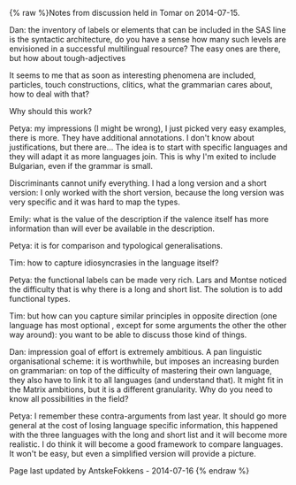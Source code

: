 {% raw %}Notes from discussion held in Tomar on 2014-07-15.

Dan: the inventory of labels or elements that can be included in the SAS
line is the syntactic architecture, do you have a sense how many such
levels are envisioned in a successful multilingual resource? The easy
ones are there, but how about tough-adjectives

It seems to me that as soon as interesting phenomena are included,
particles, touch constructions, clitics, what the grammarian cares
about, how to deal with that?

Why should this work?

Petya: my impressions (I might be wrong), I just picked very easy
examples, there is more. They have additional annotations. I don't know
about justifications, but there are… The idea is to start with specific
languages and they will adapt it as more languages join. This is why I'm
exited to include Bulgarian, even if the grammar is small.

Discriminants cannot unify everything. I had a long version and a short
version: I only worked with the short version, because the long version
was very specific and it was hard to map the types.

Emily: what is the value of the description if the valence itself has
more information than will ever be available in the description.

Petya: it is for comparison and typological generalisations.

Tim: how to capture idiosyncrasies in the language itself?

Petya: the functional labels can be made very rich. Lars and Montse
noticed the difficulty that is why there is a long and short list. The
solution is to add functional types.

Tim: but how can you capture similar principles in opposite direction
(one language has most optional , except for some arguments the other
the other way around): you want to be able to discuss those kind of
things.

Dan: impression goal of effort is extremely ambitious. A pan linguistic
organisational scheme: it is worthwhile, but imposes an increasing
burden on grammarian: on top of the difficulty of mastering their own
language, they also have to link it to all languages (and understand
that). It might fit in the Matrix ambitions, but it is a different
granularity. Why do you need to know all possibilities in the field?

Petya: I remember these contra-arguments from last year. It should go
more general at the cost of losing language specific information, this
happened with the three languages with the long and short list and it
will become more realistic. I do think it will become a good framework
to compare languages. It won't be easy, but even a simplified version
will provide a picture.

Page last updated by AntskeFokkens - 2014-07-16
{% endraw %}